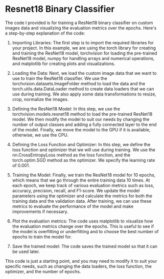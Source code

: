 
# Resnet18 Binary Classifier

The code I provided is for training a ResNet18 binary classifier on custom images data and visualizing the evaluation metrics over the epochs. Here's a step-by-step explanation of the code:

1. Importing Libraries:
The first step is to import the required libraries for your project. In this example, we are using the torch library for creating and training the ResNet18 model, torchvision for loading the pre-trained ResNet18 model, numpy for handling arrays and numerical operations, and matplotlib for creating plots and visualizations.

2. Loading the Data:
Next, we load the custom image data that we want to use to train the ResNet18 classifier. We use the torchvision.datasets.ImageFolder method to load the data and the torch.utils.data.DataLoader method to create data loaders that we can use during training. We also apply some data transformations to resize, crop, normalize the images.

3. Defining the ResNet18 Model:
In this step, we use the torchvision.models.resnet18 method to load the pre-trained ResNet18 model. We then modify the model to suit our needs by changing the number of output classes and adding a fully connected layer to the end of the model. Finally, we move the model to the GPU if it is available, otherwise, we use the CPU.

4. Defining the Loss Function and Optimizer:
In this step, we define the loss function and optimizer that we will use during training. We use the nn.CrossEntropyLoss method as the loss function, and the torch.optim.SGD method as the optimizer. We specify the learning rate of 0.001.

5. Training the Model:
Finally, we train the ResNet18 model for 10 epochs, which means that we go through the entire training data 10 times. At each epoch, we keep track of various evaluation metrics such as loss, accuracy, precision, recall, and F1-score. We update the model parameters using the optimizer and calculate the metrics for both the training data and the validation data. After training, we can use these metrics to evaluate the performance of the model and make improvements if necessary.

6. Plot the evaluation metrics:
The code uses matplotlib to visualize how the evaluation metrics change over the epochs. This is useful to see if the model is overfitting or underfitting and to choose the best number of epochs to train the model for.

7. Save the trained model:
The code saves the trained model so that it can be used later.

This code is just a starting point, and you may need to modify it to suit your specific needs, such as changing the data loaders, the loss function, the optimizer, and the number of epochs.
